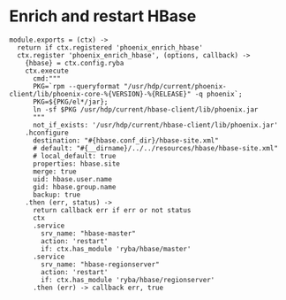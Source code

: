
# Enrich and restart HBase

    module.exports = (ctx) ->
      return if ctx.registered 'phoenix_enrich_hbase'
      ctx.register 'phoenix_enrich_hbase', (options, callback) ->
        {hbase} = ctx.config.ryba
        ctx.execute
          cmd:"""
          PKG=`rpm --queryformat "/usr/hdp/current/phoenix-client/lib/phoenix-core-%{VERSION}-%{RELEASE}" -q phoenix`;
          PKG=${PKG/el*/jar};
          ln -sf $PKG /usr/hdp/current/hbase-client/lib/phoenix.jar
          """
          not_if_exists: '/usr/hdp/current/hbase-client/lib/phoenix.jar'
        .hconfigure
          destination: "#{hbase.conf_dir}/hbase-site.xml"
          # default: "#{__dirname}/../../resources/hbase/hbase-site.xml"
          # local_default: true
          properties: hbase.site
          merge: true
          uid: hbase.user.name
          gid: hbase.group.name
          backup: true
        .then (err, status) ->
          return callback err if err or not status
          ctx
          .service
            srv_name: "hbase-master"
            action: 'restart'
            if: ctx.has_module 'ryba/hbase/master'
          .service
            srv_name: "hbase-regionserver"
            action: 'restart'
            if: ctx.has_module 'ryba/hbase/regionserver'
          .then (err) -> callback err, true